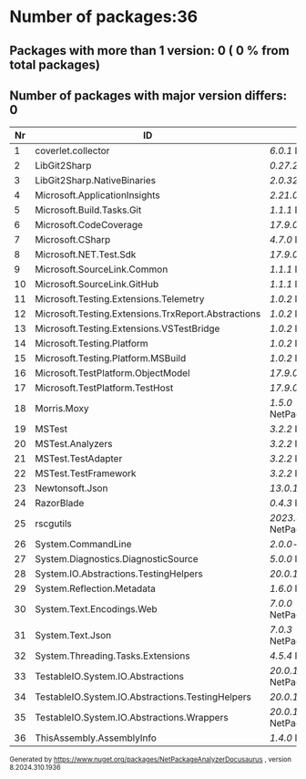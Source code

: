 
# Number of packages:36
## Packages with more than 1 version: 0 ( 0 % from total packages)

## Number of packages with major version differs: 0

|Nr|ID|References/Projects|
| ----------- | ----------- | ----------- |
| 1 | coverlet.collector  |    *6.0.1* NetPackageAnalyzerTests|
| 2 | LibGit2Sharp  |    *0.27.2* AnalyzeMerge,NetPackageAnalyzerConsole|
| 3 | LibGit2Sharp.NativeBinaries  |    *2.0.320* NetPackageAnalyzerConsole,AnalyzeMerge|
| 4 | Microsoft.ApplicationInsights  |    *2.21.0* NetPackageAnalyzerTests|
| 5 | Microsoft.Build.Tasks.Git  |    *1.1.1* NetPackageAnalyzerConsole|
| 6 | Microsoft.CodeCoverage  |    *17.9.0* NetPackageAnalyzerTests|
| 7 | Microsoft.CSharp  |    *4.7.0* NetPackageAnalyzerConsole,NetPackageAnalyzerDocusaurus,NetPackageAnalyzerObjects|
| 8 | Microsoft.NET.Test.Sdk  |    *17.9.0* NetPackageAnalyzerTests|
| 9 | Microsoft.SourceLink.Common  |    *1.1.1* NetPackageAnalyzerConsole|
| 10 | Microsoft.SourceLink.GitHub  |    *1.1.1* NetPackageAnalyzerConsole|
| 11 | Microsoft.Testing.Extensions.Telemetry  |    *1.0.2* NetPackageAnalyzerTests|
| 12 | Microsoft.Testing.Extensions.TrxReport.Abstractions  |    *1.0.2* NetPackageAnalyzerTests|
| 13 | Microsoft.Testing.Extensions.VSTestBridge  |    *1.0.2* NetPackageAnalyzerTests|
| 14 | Microsoft.Testing.Platform  |    *1.0.2* NetPackageAnalyzerTests|
| 15 | Microsoft.Testing.Platform.MSBuild  |    *1.0.2* NetPackageAnalyzerTests|
| 16 | Microsoft.TestPlatform.ObjectModel  |    *17.9.0* NetPackageAnalyzerTests|
| 17 | Microsoft.TestPlatform.TestHost  |    *17.9.0* NetPackageAnalyzerTests|
| 18 | Morris.Moxy  |    *1.5.0* NetPackageAnalyzerObjects,NetPackageAnalyzerConsole,NetPackageAnalyzerDocusaurus,NetPackageAnalyzerTests|
| 19 | MSTest  |    *3.2.2* NetPackageAnalyzerTests|
| 20 | MSTest.Analyzers  |    *3.2.2* NetPackageAnalyzerTests|
| 21 | MSTest.TestAdapter  |    *3.2.2* NetPackageAnalyzerTests|
| 22 | MSTest.TestFramework  |    *3.2.2* NetPackageAnalyzerTests|
| 23 | Newtonsoft.Json  |    *13.0.1* NetPackageAnalyzerTests|
| 24 | RazorBlade  |    *0.4.3* NetPackageAnalyzerDocusaurus,AnalyzeMerge|
| 25 | rscgutils  |    *2023.827.1021* NetPackageAnalyzerObjects,NetPackageAnalyzerConsole,NetPackageAnalyzerDocusaurus,NetPackageAnalyzerTests|
| 26 | System.CommandLine  |    *2.0.0-beta4.22272.1* NetPackageAnalyzerConsole|
| 27 | System.Diagnostics.DiagnosticSource  |    *5.0.0* NetPackageAnalyzerTests|
| 28 | System.IO.Abstractions.TestingHelpers  |    *20.0.15* NetPackageAnalyzerTests|
| 29 | System.Reflection.Metadata  |    *1.6.0* NetPackageAnalyzerTests|
| 30 | System.Text.Encodings.Web  |    *7.0.0* NetPackageAnalyzerConsole,NetPackageAnalyzerDocusaurus,NetPackageAnalyzerTests,NetPackageAnalyzerObjects|
| 31 | System.Text.Json  |    *7.0.3* NetPackageAnalyzerConsole,NetPackageAnalyzerDocusaurus,NetPackageAnalyzerTests,NetPackageAnalyzerObjects|
| 32 | System.Threading.Tasks.Extensions  |    *4.5.4* NetPackageAnalyzerConsole,NetPackageAnalyzerDocusaurus,NetPackageAnalyzerObjects|
| 33 | TestableIO.System.IO.Abstractions  |    *20.0.15* NetPackageAnalyzerConsole,NetPackageAnalyzerDocusaurus,NetPackageAnalyzerTests,NetPackageAnalyzerObjects|
| 34 | TestableIO.System.IO.Abstractions.TestingHelpers  |    *20.0.15* NetPackageAnalyzerTests|
| 35 | TestableIO.System.IO.Abstractions.Wrappers  |    *20.0.15* NetPackageAnalyzerObjects,NetPackageAnalyzerConsole,NetPackageAnalyzerDocusaurus,NetPackageAnalyzerTests|
| 36 | ThisAssembly.AssemblyInfo  |    *1.4.0* NetPackageAnalyzerConsole,NetPackageAnalyzerDocusaurus,NetPackageAnalyzerObjects|

<small>Generated  by https://www.nuget.org/packages/NetPackageAnalyzerDocusaurus , version 8.2024.310.1936</small>
